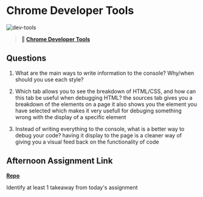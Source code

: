 # Chrome Developer Tools

![dev-tools](https://bcw.blob.core.windows.net/public/img/lesson-images/4571780153354770)

> **📖 [Chrome Developer Tools](https://codeworksacademy.com/fs-student-guide/resources/wk2/03-Chrome-Dev-Tools)**

## Questions

1. What are the main ways to write information to the console? Why/when should you use each style?

2. Which tab allows you to see the breakdown of HTML/CSS, and how can this tab be useful when debugging HTML?
the sources tab gives you a breakdown of the elements on a page it also shows you the element you have selected which makes it very usefull for debuging something wrong with the display of a specific element

3. Instead of writing everything to the console, what is a better way to debug your code?
having it display to the page is a cleaner way of giving you a visual feed back on the functionality of code
## Afternoon Assignment Link

**[Repo](https://github.com/Joshua-Jensen/javascript_day3>)**

Identify at least 1 takeaway from today's assignment
